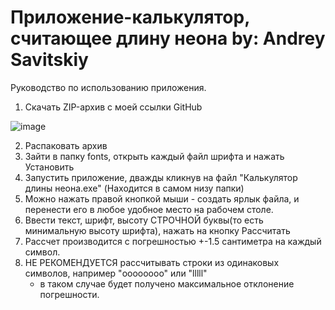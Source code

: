 #  Приложение-калькулятор, считающее длину неона by: Andrey Savitskiy

Руководство по использованию приложения.

1. Скачать ZIP-архив с моей ссылки GitHub

 ![image](https://user-images.githubusercontent.com/93083814/152176283-eedcaabf-01f3-477b-8618-3bbe368c1455.png)
 
 
2. Распаковать архив
3. Зайти в папку fonts, открыть каждый файл шрифта и нажать Установить
4. Запустить приложение, дважды кликнув на файл "Калькулятор длины неона.exe" (Находится в самом низу папки)
5. Можно нажать правой кнопкой мыши - создать ярлык файла, и перенести его в любое удобное место на рабочем столе.
6. Ввести текст, шрифт, высоту СТРОЧНОЙ буквы(то есть минимальную высоту шрифта), нажать на кнопку Рассчитать
7. Рассчет производится с погрешностью +-1.5 сантиметра на каждый символ.
8. НЕ РЕКОМЕНДУЕТСЯ рассчитывать строки из одинаковых символов, например "oooooooo" или "lllll" 
    - в таком случае будет получено максимальное отклонение погрешности.

